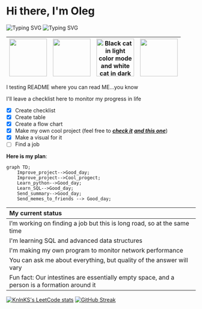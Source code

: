 # Hi there, I'm Oleg

<picture>
  <source media="(prefers-color-scheme: dark)" srcset=<a href="https://git.io/typing-svg"><img src="https://readme-typing-svg.demolab.com?font=Tektur&size=30&duration=4000&pause=10000&color=111222&background=67C454&center=true&vCenter=true&random=false&width=500&lines=_Pre_alpha_developer.__doc__" alt="Typing SVG" /></a>
<img src="https://readme-typing-svg.demolab.com?font=Tektur&size=30&duration=4000&pause=10000&color=67C454&background=111222&center=true&vCenter=true&random=false&width=500&lines=_Pre_alpha_developer.__doc__" alt="Typing SVG" /></a>
</picture>  


|<img src="https://cdn.jsdelivr.net/gh/devicons/devicon/icons/python/python-original-wordmark.svg" width="100" height="100"/> | <img src="https://cdn.jsdelivr.net/gh/devicons/devicon/icons/mysql/mysql-original-wordmark.svg" width="100" height="100" /> | <picture><source media="(prefers-color-scheme: dark)" srcset="https://github.com/Dopelen/Dopelen/assets/141639888/c7a02e7c-7a40-462e-b165-cab4c15821a2" width="100" height="100"><img alt="Black cat in light color mode and white cat in dark color mode." src="https://cdn.jsdelivr.net/gh/devicons/devicon/icons/github/github-original-wordmark.svg" width="100" height="100"></picture> | <img src="https://upload.wikimedia.org/wikipedia/commons/1/1d/PyCharm_Icon.svg" width="100" height="100" /> |
|---|---|---|---|


I testing README where you can read ME...you know

I'll leave a checklist here to monitor my progress in life
- [x] Create checklist
- [x] Create table
- [x] Create a flow chart
- [x] Make my own cool project (feel free to [***check it***](https://github.com/Dopelen/CheckIPer) [***and this one***](https://github.com/Dopelen/Phone_book))
- [x] Make a visual for it
- [ ] Find a job

**Here is my plan**:

```mermaid
graph TD;
    Improve_project-->Good_day;
    Improve_project-->Cool_progect;
    Learn_python-->Good_day;
    Learn_SQL-->Good_day;
    Send_summary-->Good_day;
    Send_memes_to_friends --> Good_day;
```

| My current status |
|:----|
|I’m working on finding a job but this is long road, so at the same time|
|I'm learning SQL and advanced data structures|
|I'm making my own program to monitor network performance|
|You can ask me about everything, but quality of the answer will vary|
|Fun fact: Our intestines are essentially empty space, and a person is a formation around it|

[![KnlnKS's LeetCode stats](https://leetcode-stats-six.vercel.app/api?username=user5858eX)](https://github.com/madushadhanushka/github-readme)
[![GitHub Streak](https://streak-stats.demolab.com?user=Dopelen&theme=graywhite&border_radius=50&card_width=550&fire=FF8910)](https://git.io/streak-stats)


